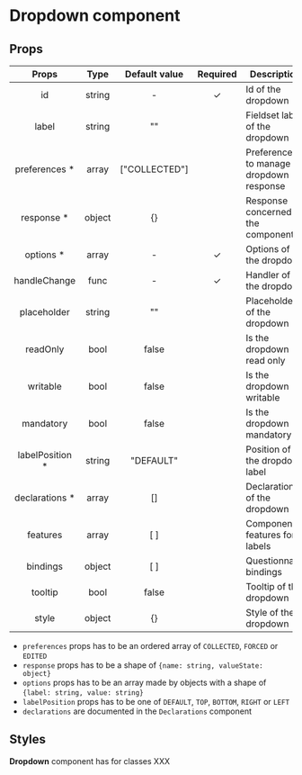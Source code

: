 # Dropdown component

## Props

|      Props       |  Type  | Default value | Required | Description                             |
| :--------------: | :----: | :-----------: | :------: | --------------------------------------- |
|        id        | string |       -       |    ✓     | Id of the dropdown                      |
|      label       | string |      ""       |          | Fieldset label of the dropdown          |
|  preferences \*  | array  | ["COLLECTED"] |          | Preferences to manage dropdown response |
|   response \*    | object |      {}       |          | Response concerned by the component     |
|    options \*    | array  |       -       |    ✓     | Options of the dropdown                 |
|   handleChange   |  func  |       -       |    ✓     | Handler of the dropdown                 |
|   placeholder    | string |      ""       |          | Placeholder of the dropdown             |
|     readOnly     |  bool  |     false     |          | Is the dropdown read only               |
|     writable     |  bool  |     false     |          | Is the dropdown writable                |
|     mandatory     |  bool  |     false     |          | Is the dropdown mandatory                |
| labelPosition \* | string |   "DEFAULT"   |          | Position of the dropdown label          |
| declarations \*  | array  |      []       |          | Declarations of the dropdown            |
|     features     | array  |      [ ]      |          | Component features for labels           |
|     bindings     | object |      [ ]      |          | Questionnaire bindings                  |
|     tooltip      |  bool  |     false     |          | Tooltip of the dropdown                 |
|      style       | object |      {}       |          | Style of the dropdown                   |

- `preferences` props has to be an ordered array of `COLLECTED`, `FORCED` or `EDITED`
- `response` props has to be a shape of `{name: string, valueState: object}`
- `options` props has to be an array made by objects with a shape of `{label: string, value: string}`
- `labelPosition` props has to be one of `DEFAULT`, `TOP`, `BOTTOM`, `RIGHT` or `LEFT`
- `declarations` are documented in the `Declarations` component

## Styles

**Dropdown** component has for classes XXX
